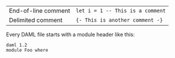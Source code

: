 |                      |                                                       |
| -------------------- | ----------------------------------------------------- |
| End-of-line comment  | `let i = 1 -- This is a comment`            |
| Delimited comment    | `{- This is another comment -}`                       |

Every DAML file starts with a module header like this:

```
daml 1.2
module Foo where
```
